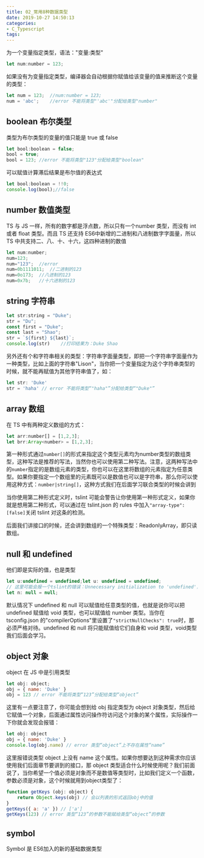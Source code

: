 ```yaml
---
title: 02_常用8种数据类型
date: 2019-10-27 14:50:13
categories: 
- C_Typescript
tags:
---
```



为一个变量指定类型，语法："变量:类型"

```js
let num:number = 123;
```

 如果没有为变量指定类型，编译器会自动根据你赋值给该变量的值来推断这个变量的类型：

```js
let num = 123;	//num:number = 123;
num = 'abc';	//error 不能将类型"'abc'"分配给类型"number"
```

## boolean 布尔类型

类型为布尔类型的变量的值只能是 true 或 false

```js
let bool:boolean = false;
bool = true;
bool = 123;	//error 不能将类型"123"分配给类型"boolean"
```

可以赋值计算滞后结果是布尔值的表达式

```js
let bool:boolean = !!0;
console.log(bool);//false
```

##  number 数值类型

 TS 与 JS 一样，所有的数字都是浮点数，所以只有一个number 类型，而没有 int 或者 float 类型。而且 TS 还支持 ES6中新增的二进制和八进制数字字面量，所以 TS 中共支持二、八、十、十六，这四种进制的数值

```js
let num:number;
num=123;
num="123";	//error
num=0b1111011;	//二进制的123
num=0o173;	//八进制的123
num=0x7b;	//十六进制的123
```

## string 字符串

```js
let str:string = "Duke";
str = "Du";
const first = "Duke";
const last = "Shao";
str = `${first} ${last}`;
console.log(str)	//打印结果为：Duke Shao
```

另外还有个和字符串相关的类型：字符串字面量类型，即把一个字符串字面量作为一种类型，比如上面的字符串"Lison"，当你把一个变量指定为这个字符串类型的时候，就不能再赋值为其他字符串值了，如：

```js
let str: 'Duke'
str = 'haha' // error 不能将类型“"haha"”分配给类型“"Duke"”
```

## array 数组

在 TS 中有两种定义数组的方式：

```js
let arr:number[] = [1,2,3];
let brr:Array<number> = [1,2,3];
```

第一种形式通过`number[]`的形式来指定这个类型元素均为number类型的数组类型，这种写法是推荐的写法，当然你也可以使用第二种写法。注意，这两种写法中的`number`指定的是数组元素的类型，你也可以在这里将数组的元素指定为任意类型。如果你要指定一个数组里的元素既可以是数值也可以是字符串，那么你可以使用这种方式：`number|string[]`，这种方式我们在后面学习联合类型的时候会讲到

当你使用第二种形式定义时，tslint 可能会警告让你使用第一种形式定义，如果你就是想用第二种形式，可以通过在 tslint.json 的 rules 中加入`"array-type": [false]`关闭 tslint 对这条的检测。

后面我们讲接口的时候，还会讲到数组的一个特殊类型：ReadonlyArray，即只读数组。

## null 和 undefined

他们即是实际的值，也是类型

```js
let u:undefined = undefined;let u: undefined = undefined;
// 这里可能会报一个tslint的错误：Unnecessary initialization to 'undefined'，就是不能给一个值赋undefined，但我们知道这是可以的，所以如果你的代码规范想让这种代码合理化，可以配置tslint，将"no-unnecessary-initializer"设为false即可
let n: null = null; 
```

默认情况下 undefined 和 null 可以赋值给任意类型的值，也就是说你可以把 undefined 赋值给 void 类型，也可以赋值给 number 类型。当你在 tsconfig.json 的"compilerOptions"里设置了`"strictNullChecks": true`时，那必须严格对待。undefined 和 null 将只能赋值给它们自身和 void 类型，void类型我们后面会学习。

## object 对象

 object 在 JS 中是引用类型

```js
let obj: object;
obj = { name: 'Duke' }
obj = 123 // error 不能将类型“123”分配给类型“object”
```

这里有一点要注意了，你可能会想到给 obj 指定类型为 object 对象类型，然后给它赋值一个对象，后面通过属性访问操作符访问这个对象的某个属性，实际操作一下你就会发现会报错：

```js
let obj: object
obj = { name: 'Duke' }
console.log(obj.name) // error 类型“object”上不存在属性“name”
```

这里报错说类型 object 上没有 name 这个属性。如果你想要达到这种需求你应该使用我们后面章节要讲到的接口，那 object 类型适合什么时候使用呢？我们前面说了，当你希望一个值必须是对象而不是数值等类型时，比如我们定义一个函数，参数必须是对象，这个时候就用到object类型了：

```js
function getKeys (obj: object) {
    return Object.keys(obj) // 会以列表的形式返回obj中的值
}
getKeys({ a: 'a' }) // ['a']
getKeys(123) // error 类型“123”的参数不能赋给类型“object”的参数
```

## symbol

Symbol 是 ES6加入的新的基础数据类型